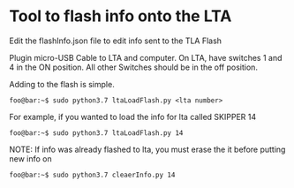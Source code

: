 # Tool to flash info onto the LTA
Edit the flashInfo.json file to edit info sent to the TLA Flash

Plugin micro-USB Cable to LTA and computer. On LTA, have switches 1 and 4 in the ON position. All other Switches should be in the off position.

Adding to the flash is simple.
```console
foo@bar:~$ sudo python3.7 ltaLoadFlash.py <lta number> 
``` 

For example, if you wanted to load the info for lta called SKIPPER 14
```console
foo@bar:~$ sudo python3.7 ltaLoadFlash.py 14
```

NOTE: If info was already flashed to lta, you must erase the it before putting new info on
```console
foo@bar:~$ sudo python3.7 cleaerInfo.py 14
```
